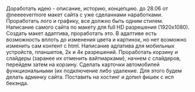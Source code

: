 Доработать идею - описание, историю, концепцию.
до 28.06 от @neeeevermore макет сайта с уже сделаннами наработками.
Проработать лого и графику, все должно быть одним стилем.
Написание самого сайта по макету для full HD разрешения (1920х1080).
Создать макет адаптива, проработать это. В адаптиве есть возможность вплоть до изменения цвета и картинок, но нет возможно изменить сам контент с html.
Написание адпатива для мобильных устройств, планшетов, 2к и 4к разрешений.
Проработать корзину и слайдеры (заранее их отменить вайтмарками), начнем с слайдеров, перейдем затем на корзину.
Сделать карточки автомобилей функциональными (их подключение либо удаление. Для этого будем делать админку сайта.
Поставить на хостинг и допил фишек с исп бекэнда.
